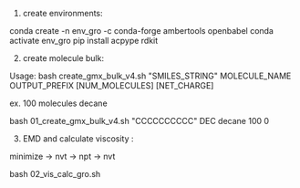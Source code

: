 1. create environments:

conda create -n env_gro -c conda-forge ambertools openbabel
conda activate env_gro
pip install acpype rdkit


2. create molecule bulk:


Usage:
bash create_gmx_bulk_v4.sh "SMILES_STRING" MOLECULE_NAME OUTPUT_PREFIX [NUM_MOLECULES] [NET_CHARGE]


ex. 100 molecules decane

bash 01_create_gmx_bulk_v4.sh "CCCCCCCCCC" DEC decane 100 0


3. EMD and calculate viscosity :

minimize -> nvt -> npt -> nvt


bash 02_vis_calc_gro.sh
